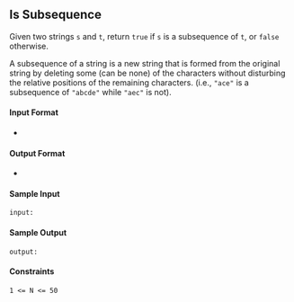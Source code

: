 ## **Is Subsequence**

Given two strings `s` and `t`, return `true` if `s` is a subsequence of `t`, or `false` otherwise.

A subsequence of a string is a new string that is formed from the original string by deleting some (can be none) of the characters without disturbing the relative positions of the remaining characters. (i.e., `"ace"` is a subsequence of `"abcde"` while `"aec"` is not).

#### **Input Format**

-

#### **Output Format**

- 

#### **Sample Input**
    input: 

#### **Sample Output**
    output:

#### **Constraints**
    1 <= N <= 50